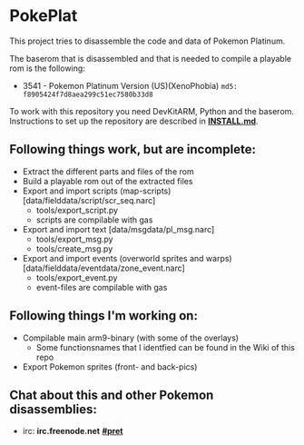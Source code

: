 # PokePlat

This project tries to disassemble the code and data of Pokemon Platinum.

The baserom that is disassembled and that is needed to compile a playable rom is the following:

* 3541 - Pokemon Platinum Version (US)(XenoPhobia) `md5: f8905424f7d8aea299c51ec7580b33d8`

To work with this repository you need DevKitARM, Python and the baserom.
Instructions to set up the repository are described in [**INSTALL.md**](INSTALL.md).

## Following things work, but are incomplete:
* Extract the different parts and files of the rom
* Build a playable rom out of the extracted files
* Export and import scripts (map-scripts) [data/fielddata/script/scr_seq.narc]
  * tools/export_script.py
  * scripts are compilable with gas
* Export and import text [data/msgdata/pl_msg.narc]
  * tools/export_msg.py
  * tools/create_msg.py
* Export and import events (overworld sprites and warps) [data/fielddata/eventdata/zone_event.narc]
  * tools/export_event.py
  * event-files are compilable with gas

## Following things I'm working on:
* Compilable main arm9-binary (with some of the overlays)
  * Some functionsnames that I identfied can be found in the Wiki of this repo
* Export Pokemon sprites (front- and back-pics)


## Chat about this and other Pokemon disassemblies:

* irc: **irc.freenode.net** [**#pret**][irc]

[irc]: https://kiwiirc.com/client/irc.freenode.net/?#pret